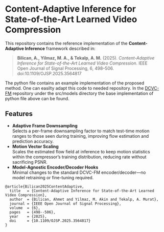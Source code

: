 # Content-Adaptive Inference for State-of-the-Art Learned Video Compression

This repository contains the reference implementation of the **Content-Adaptive Inference** framework described in:

> **Bilican, A., Yilmaz, M. A., & Tekalp, A. M.** (2025). *Content-Adaptive Inference for State-of-the-Art Learned Video Compression*. IEEE Open Journal of Signal Processing, 6, 498–506. doi:10.1109/OJSP.2025.3564817

The python file contains an example implementation of the proposed method. One can easilty adapt this code to needed repository. 
In the [DCVC-FM]([https://www.openai.com](https://github.com/microsoft/DCVC/tree/main/DCVC-family/DCVC-FM)) repository under the src/models directory the base implementation of python file above can be found. 

## Features

- **Adaptive Frame Downsampling**  
  Selects a per-frame downsampling factor to match test-time motion ranges to those seen during training, improving flow estimation and prediction accuracy.
- **Motion Vector Scaling**  
  Scales the estimated flow field at inference to keep motion statistics within the compressor’s training distribution, reducing rate without sacrificing PSNR.
- **Model-Agnostic Encoder/Decoder Hooks**  
  Minimal changes to the standard DCVC-FM encoder/decoder—no model retraining or fine-tuning required.

```
@article{Bilican2025ContentAdaptive,
  title   = {Content-Adaptive Inference for State-of-the-Art Learned Video Compression},
  author  = {Bilican, Ahmet and Yilmaz, M. Akin and Tekalp, A. Murat},
  journal = {IEEE Open Journal of Signal Processing},
  volume  = {6},
  pages   = {498--506},
  year    = {2025},
  doi     = {10.1109/OJSP.2025.3564817}
}
```
